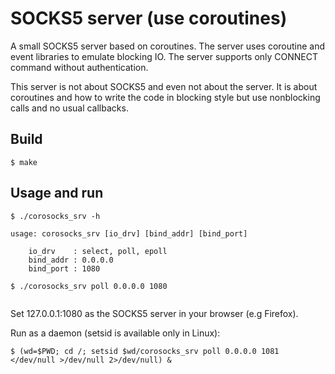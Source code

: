 # SOCKS5 server (use coroutines)

A small SOCKS5 server based on coroutines. The server uses coroutine and event libraries to emulate blocking IO. The server supports only CONNECT command without authentication.

This server is not about SOCKS5 and even not about the server. It is about coroutines and how to write the code in blocking style but use nonblocking calls and no usual callbacks.

## Build

```
$ make
```

## Usage and run

```
$ ./corosocks_srv -h

usage: corosocks_srv [io_drv] [bind_addr] [bind_port]

    io_drv    : select, poll, epoll
    bind_addr : 0.0.0.0
    bind_port : 1080

$ ./corosocks_srv poll 0.0.0.0 1080
 
```
Set 127.0.0.1:1080 as the SOCKS5 server in your browser (e.g Firefox).


Run as a daemon (setsid is available only in Linux):

```
$ (wd=$PWD; cd /; setsid $wd/corosocks_srv poll 0.0.0.0 1081 </dev/null >/dev/null 2>/dev/null) &

```


